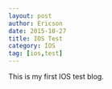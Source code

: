 ```yaml
---
layout: post
author: Ericson
date: 2015-10-27
title: IOS Test
category: IOS
tag: [ios,test]
---
```


This is my first IOS test blog.